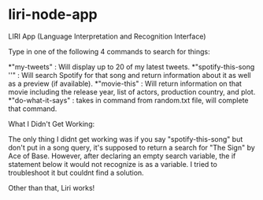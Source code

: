 # liri-node-app

LIRI App (Language Interpretation and Recognition Interface)

Type in one of the following 4 commands to search for things:

*"my-tweets" : Will display up to 20 of my latest tweets.
*"spotify-this-song '<song name>'" : Will search Spotify for that song and return information about it as well as a preview (if available).
*"movie-this" : Will return information on that movie including the release year, list of actors, production country, and plot.
*"do-what-it-says" : takes in command from random.txt file, will complete that command.


What I Didn't Get Working:

The only thing I didnt get working was if you say "spotify-this-song" but don't put in a song query, it's supposed to return a search for "The Sign" by Ace of Base. However, after declaring an empty search variable, the if statement below it would not recognize is as a variable. I tried to troubleshoot it but couldnt find a solution. 

Other than that, Liri works!